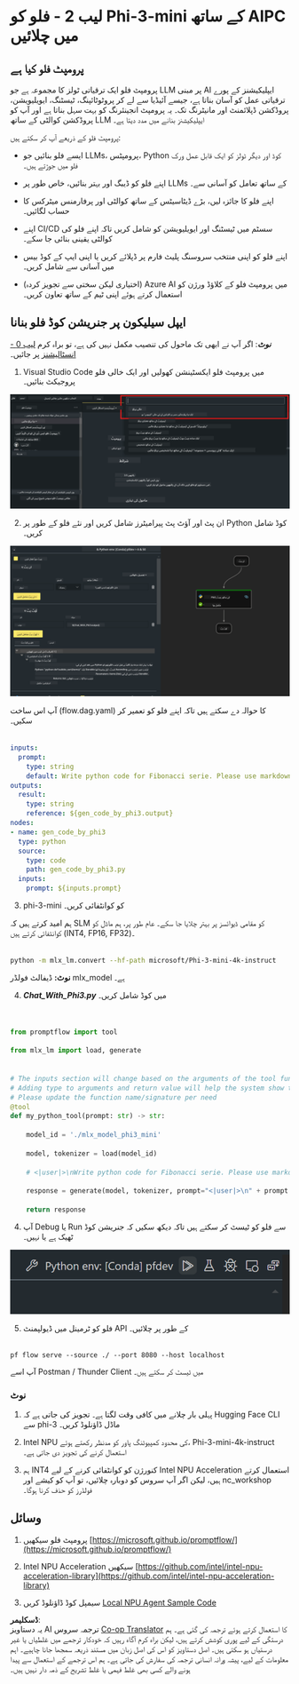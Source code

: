 <!--
CO_OP_TRANSLATOR_METADATA:
{
  "original_hash": "830eb246b6fa04f22004b271f3294cfc",
  "translation_date": "2025-04-03T07:48:01+00:00",
  "source_file": "md\\02.Application\\02.Code\\Phi3\\VSCodeExt\\HOL\\Apple\\02.PromptflowWithMLX.md",
  "language_code": "ur"
}
-->
# **لیب 2 - فلو کو Phi-3-mini کے ساتھ AIPC میں چلائیں**

## **پرومپٹ فلو کیا ہے**

پرومپٹ فلو ایک ترقیاتی ٹولز کا مجموعہ ہے جو LLM پر مبنی AI ایپلیکیشنز کے پورے ترقیاتی عمل کو آسان بناتا ہے، جیسے آئیڈیا سے لے کر پروٹوٹائپنگ، ٹیسٹنگ، ایویلیویشن، پروڈکشن ڈپلائمنٹ اور مانیٹرنگ تک۔ یہ پرومپٹ انجینئرنگ کو بہت سہل بناتا ہے اور آپ کو پروڈکشن کوالٹی کے ساتھ LLM ایپلیکیشنز بنانے میں مدد دیتا ہے۔

پرومپٹ فلو کے ذریعے آپ کر سکتے ہیں:

- ایسے فلو بنائیں جو LLMs، پرومپٹس، Python کوڈ اور دیگر ٹولز کو ایک قابل عمل ورک فلو میں جوڑتے ہیں۔

- اپنے فلو کو ڈیبگ اور بہتر بنائیں، خاص طور پر LLMs کے ساتھ تعامل کو آسانی سے۔

- اپنے فلو کا جائزہ لیں، بڑے ڈیٹاسیٹس کے ساتھ کوالٹی اور پرفارمنس میٹرکس کا حساب لگائیں۔

- اپنے CI/CD سسٹم میں ٹیسٹنگ اور ایویلیویشن کو شامل کریں تاکہ اپنے فلو کی کوالٹی یقینی بنائی جا سکے۔

- اپنے فلو کو اپنی منتخب سروسنگ پلیٹ فارم پر ڈپلائے کریں یا اپنی ایپ کے کوڈ بیس میں آسانی سے شامل کریں۔

- (اختیاری لیکن سختی سے تجویز کردہ) Azure AI میں پرومپٹ فلو کے کلاؤڈ ورژن کو استعمال کرتے ہوئے اپنی ٹیم کے ساتھ تعاون کریں۔



## **ایپل سیلیکون پر جنریشن کوڈ فلو بنانا**

***نوٹ***: اگر آپ نے ابھی تک ماحول کی تنصیب مکمل نہیں کی ہے، تو براہ کرم [لیب 0 - انسٹالیشنز](./01.Installations.md) پر جائیں۔

1. Visual Studio Code میں پرومپٹ فلو ایکسٹینشن کھولیں اور ایک خالی فلو پروجیکٹ بنائیں۔

![create](../../../../../../../../../translated_images/pf_create.d6172d8277a78a7fa82cd6ff727ed44e037fa78b662f1f62d5963f36d712d229.ur.png)

2. ان پٹ اور آؤٹ پٹ پیرامیٹرز شامل کریں اور نئے فلو کے طور پر Python کوڈ شامل کریں۔

![flow](../../../../../../../../../translated_images/pf_flow.d5646a323fb7f444c0b98b4521057a592325c583e7ba18bc31500bc0415e9ef3.ur.png)

آپ اس ساخت (flow.dag.yaml) کا حوالہ دے سکتے ہیں تاکہ اپنے فلو کو تعمیر کر سکیں۔

```yaml

inputs:
  prompt:
    type: string
    default: Write python code for Fibonacci serie. Please use markdown as output
outputs:
  result:
    type: string
    reference: ${gen_code_by_phi3.output}
nodes:
- name: gen_code_by_phi3
  type: python
  source:
    type: code
    path: gen_code_by_phi3.py
  inputs:
    prompt: ${inputs.prompt}


```

3. phi-3-mini کو کوانٹفائی کریں۔

ہم امید کرتے ہیں کہ SLM کو مقامی ڈیوائسز پر بہتر چلایا جا سکے۔ عام طور پر، ہم ماڈل کو کوانٹفائی کرتے ہیں (INT4, FP16, FP32)۔

```bash

python -m mlx_lm.convert --hf-path microsoft/Phi-3-mini-4k-instruct

```

**نوٹ:** ڈیفالٹ فولڈر mlx_model ہے۔

4. ***Chat_With_Phi3.py*** میں کوڈ شامل کریں۔

```python


from promptflow import tool

from mlx_lm import load, generate


# The inputs section will change based on the arguments of the tool function, after you save the code
# Adding type to arguments and return value will help the system show the types properly
# Please update the function name/signature per need
@tool
def my_python_tool(prompt: str) -> str:

    model_id = './mlx_model_phi3_mini'

    model, tokenizer = load(model_id)

    # <|user|>\nWrite python code for Fibonacci serie. Please use markdown as output<|end|>\n<|assistant|>

    response = generate(model, tokenizer, prompt="<|user|>\n" + prompt  + "<|end|>\n<|assistant|>", max_tokens=2048, verbose=True)

    return response


```

4. آپ Debug یا Run سے فلو کو ٹیسٹ کر سکتے ہیں تاکہ دیکھ سکیں کہ جنریشن کوڈ ٹھیک ہے یا نہیں۔

![RUN](../../../../../../../../../translated_images/pf_run.d918637dc00f61e9bdeec37d4cc9646f77d270ac9203bcce13569f3157202b6e.ur.png)

5. فلو کو ٹرمینل میں ڈیولپمنٹ API کے طور پر چلائیں۔

```

pf flow serve --source ./ --port 8080 --host localhost   

```

آپ اسے Postman / Thunder Client میں ٹیسٹ کر سکتے ہیں۔

### **نوٹ**

1. پہلی بار چلانے میں کافی وقت لگتا ہے۔ تجویز کی جاتی ہے کہ Hugging Face CLI سے phi-3 ماڈل ڈاؤنلوڈ کریں۔

2. Intel NPU کی محدود کمپیوٹنگ پاور کو مدنظر رکھتے ہوئے، Phi-3-mini-4k-instruct استعمال کرنے کی تجویز دی جاتی ہے۔

3. ہم INT4 کنورژن کو کوانٹفائی کرنے کے لیے Intel NPU Acceleration استعمال کرتے ہیں، لیکن اگر آپ سروس کو دوبارہ چلائیں، تو آپ کو کیشے اور nc_workshop فولڈرز کو حذف کرنا ہوگا۔



## **وسائل**

1. پرومپٹ فلو سیکھیں [https://microsoft.github.io/promptflow/](https://microsoft.github.io/promptflow/)

2. Intel NPU Acceleration سیکھیں [https://github.com/intel/intel-npu-acceleration-library](https://github.com/intel/intel-npu-acceleration-library)

3. سیمپل کوڈ ڈاؤنلوڈ کریں [Local NPU Agent Sample Code](../../../../../../../../../code/07.Lab/01/AIPC/local-npu-agent)

**ڈسکلیمر**:  
یہ دستاویز AI ترجمہ سروس [Co-op Translator](https://github.com/Azure/co-op-translator) کا استعمال کرتے ہوئے ترجمہ کی گئی ہے۔ ہم درستگی کے لیے پوری کوشش کرتے ہیں، لیکن براہ کرم آگاہ رہیں کہ خودکار ترجمے میں غلطیاں یا غیر درستیاں ہو سکتی ہیں۔ اصل دستاویز کو اس کی اصل زبان میں مستند ذریعہ سمجھا جانا چاہیے۔ اہم معلومات کے لیے، پیشہ ورانہ انسانی ترجمہ کی سفارش کی جاتی ہے۔ ہم اس ترجمے کے استعمال سے پیدا ہونے والے کسی بھی غلط فہمی یا غلط تشریح کے ذمہ دار نہیں ہیں۔